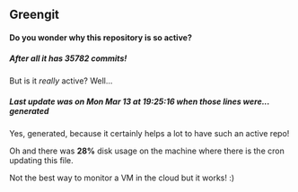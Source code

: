 ## Greengit

#### Do you wonder why this repository is so active?

##### After all it has 35782 commits!

But is it *really* active? Well...

##### Last update was on Mon Mar 13 at 19:25:16 when those lines were... generated

Yes, generated, because it certainly helps a lot to have such an active repo!

Oh and there was **28%** disk usage on the machine
where there is the cron updating this file.

Not the best way to monitor a VM in the cloud but it works! :)
